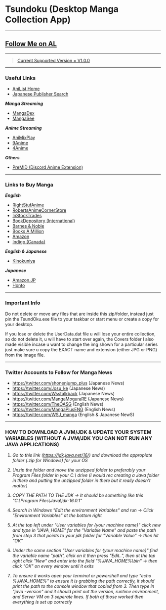 # Tsundoku (Desktop Manga Collection App)
***
## [Follow Me on AL](https://anilist.co/user/Preminence/)
***
>[Current Supported Version = V1.0.0](https://www.dropbox.com/sh/hxrirgtqa11lf5i/AAAMiOudi64grgileU0yDQiia?dl=0)
***
### Useful Links
- [AniList Home](https://anilist.co/hom)
- [Japanese Publisher Search](https://comic.k-manga.jp/)
  
***Manga Streaming***
- [MangaDex](https://mangadex.org/)
- [MangaSee](https://mangasee123.com/)

***Anime Streaming***
- [AniMixPlay](https://animixplay.to/)
- [9Anime](https://9anime.to/)
- [4Anime](https://4anime.to/)

***Others***
- [PreMID (Discord Anime Extension)](https://premid.app/)
***
### Links to Buy Manga
***English***
- [RightStufAnime](https://www.rightstufanime.com/)
- [RobertsAnimeCornerStore](https://www.animecornerstore.com/graphicnovels1.html)
- [InStockTrades](https://www.instocktrades.com/)
- [BookDepository (International)](https://www.bookdepository.com/manga-store/)
- [Barnes & Noble](https://www.barnesandnoble.com/b/books/graphic-novels-comics/manga/_/N-1sZ29Z8q8Zucc)
- [Books A Million](https://www.booksamillion.com/manga)
- [Amazon](https://www.amazon.com/Manga-Comics-Graphic-Novels-Books/b?node=4367)
- [Indigo (Canada)](https://www.chapters.indigo.ca/en-ca/comic-book-shop/manga/)

***English & Japanese***
- [Kinokuniya]()

***Japanese***
- [Amazon.JP](https://www.amazon.co.jp/)
- [Honto](https://honto.jp/)
***
### Important Info
Do not delete or move any files that are inside this zip/folder, instead just pin the TsundOku.exe file to your taskbar or start menu or create a copy for your desktop.

If you lose or delete the UserData.dat file u will lose your entire collection, so do not delete it, u will have to start over again, the Covers folder I also made visible incase u want to change the img shown for a particular series just make sure u copy the EXACT name and extension (either JPG or PNG) from the image file.
***
### Twitter Accounts to Follow for Manga News
- https://twitter.com/shonenjump_plus (Japanese News)
- https://twitter.com/Josu_ke (Japanese News)
- https://twitter.com/Wsstalkback (Japanese News)
- https://twitter.com/MangaMoguraRE (Japanese News)
- https://twitter.com/TheOASG (English News)
- https://twitter.com/MangaPlusENG (English News)
- https://twitter.com/WSJ_manga (English & Japanese NewS)
***
### HOW TO DOWNLOAD A JVM/JDK & UPDATE YOUR SYSTEM VARIABLES (WITHOUT A JVM/JDK YOU CAN NOT RUN ANY JAVA APPLICATIONS)
1.  *Go to this link (https://jdk.java.net/16/) and download the appropiate folder (.zip for Windows) for your OS*
    

2. *Unzip the folder and move the unzipped folder to preferably your Program Files folder in your C.\ drive (I would rec creating a Java folder in there and putting the unzipped folder in there but it really doesn't matter)*


3. *COPY THE PATH TO THE JDK -> It should be something like this "C.\Program Files\Java\jdk-16.0.1"*


4. *Search in Windows "Edit the environment Variables" and run -> Click "Environment Variables" at the bottom right*


5. *At the top left under "User variables for {your machine name}" click new and type in "JAVA_HOME" for the "Variable Name" and paste the path from step 3 that points to your jdk folder for "Variable Value" -> then hit "OK"*


6. *Under the same section "User variables for {your machine name}" find the variable name "path", click on it then press "Edit..", then at the top right click "New" and enter into the field "%JAVA_HOME%\bin" -> then click "OK" on every window until it exits*


7. *To ensure it works open your terminal or powershell and type "echo %JAVA_HOME%" to ensure it is grabbing the path correctly, it should print the path to the console window that copied from 3. Then type in "java -version" and it should print out the version, runtime environment, and Server VM on 3 seperate lines. If both of those worked then everything is set up correctly*
